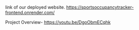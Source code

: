 link of our deployed website.
https://sportsoccupancytracker-frontend.onrender.com/

Project Overview-
https://youtu.be/DgoObmECqhk
